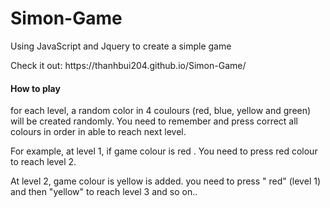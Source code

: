 # Simon-Game
<p> Using JavaScript and Jquery to create a simple game </p>
<p> Check it out: https://thanhbui204.github.io/Simon-Game/ </p>
<div> 
   <h4> How to play </h4>
   <p> for each level, a random color in 4 coulours (red, blue, yellow and green) will be created randomly. You need to remember and press correct all colours in order in able to reach next level.
   <p> For example, at level 1, if game colour is red . You need to press red colour to reach level 2.
   <p> At level 2, game colour is yellow is added. you need to press " red" (level 1) and then "yellow" to reach level 3 and so on..
 </div>     
